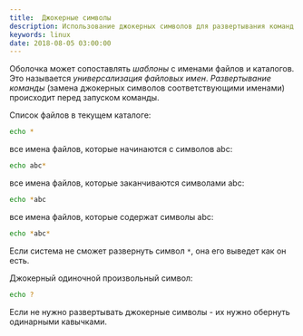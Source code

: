 ```yaml
---
title:  Джокерные символы
description: Использование джокерных символов для развертывания команд.
keywords: linux
date: 2018-08-05 03:00:00
---
```


Оболочка может сопоставлять *шаблоны* с именами файлов и каталогов. Это называется *универсализация файловых имен*. *Развертывание команды* (замена джокерных символов соответствующими именами) происходит перед запуском команды.

Cписок файлов в текущем каталоге: 
```bash
echo *
```

все имена файлов, которые начинаются с символов abc:
```bash
echo abc*
```

все имена файлов, которые заканчиваются символами abc:
```bash
echo *abc
```

все имена файлов, которые содержат символы abc:
```bash
echo *abc*
```

Если система не сможет развернуть символ `*`, она его выведет как он есть.

Джокерный одиночной произвольный символ:
```bash
echo ?
```

Если не нужно развертывать джокерные символы - их нужно обернуть одинарными кавычками.